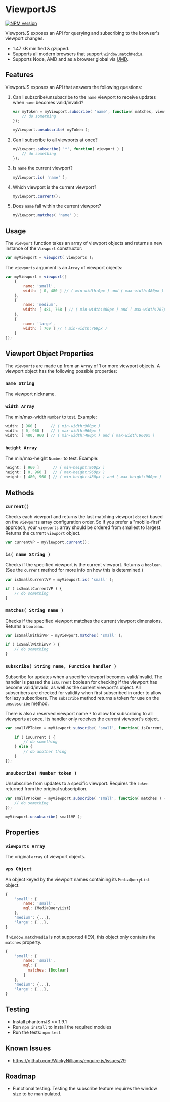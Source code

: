 # ViewportJS #

[![NPM version](https://badge.fury.io/js/viewportjs.svg)](https://www.npmjs.com/package/viewportjs)

ViewportJS exposes an API for querying and subscribing to the browser's viewport changes.

- 1.47 kB minified & gzipped.
- Supports all modern browsers that support `window.matchMedia`.
- Supports Node, AMD and as a browser global via [UMD](https://github.com/umdjs/umd).



## Features ##

ViewportJS exposes an API that answers the following questions:

1. Can I subscribe/unsubscribe to the `name` viewport to receive updates when `name` becomes valid/invalid?

    ```js
    var myToken = myViewport.subscribe( 'name', function( matches, viewport ) {
        // do something
    });
    
    myViewport.unsubscribe( myToken );
    ```

2. Can I subscribe to all viewports at once?

    ```js
    myViewport.subscribe( '*', function( viewport ) {
        // do something
    });
    ```

3. Is `name` the current viewport?

    ```js
    myViewport.is( 'name' );
    ```

4. Which viewport is the current viewport?

    ```js
    myViewport.current();
    ```

5. Does `name` fall within the current viewport?

    ```js
    myViewport.matches( 'name' );
    ```



## Usage ##

The `viewport` function takes an array of viewport objects and returns a new instance of the `Viewport` constructor:

```js
var myViewport = viewport( viewports );
```

The `viewports` argument is an `Array` of viewport objects:

```js
var myViewport = viewport([
    {
        name: 'small',
        width: [ 0, 480 ] // ( min-width:0px ) and ( max-width:480px )
    },
    {
        name: 'medium',
        width: [ 481, 768 ] // ( min-width:480px ) and ( max-width:767px )
    },
    {
        name: 'large',
        width: [ 769 ] // ( min-width:769px )
    }
]);
```



## Viewport Object Properties ##

The `viewports` are made up from an `Array` of 1 or more viewport objects. A viewport object has the following possible properties:


### `name String` ###

The viewport nickname.
    

### `width Array` ###

The min/max-width `Number` to test. Example:

```js  
width: [ 960 ]      // ( min-width:960px )
width: [ 0, 960 ]   // ( max-width:960px )
width: [ 480, 960 ] // ( min-width:480px ) and ( max-width:960px )
```

### `height Array` ###

The min/max-height `Number` to test. Example:

```js
height: [ 960 ]      // ( min-height:960px )
height: [ 0, 960 ]   // ( max-height:960px )
height: [ 480, 960 ] // ( min-height:480px ) and ( max-height:960px )
```



## Methods ##


### `current()` ###

Checks each viewport and returns the last matching viewport `object` based on the `viewports` array configuration order. So if you prefer a "mobile-first" approach, your `viewports` array should be ordered from smallest to largest. Returns the current `viewport` object.

```js
var currentVP = myViewport.current();
```

### `is( name String )` ###

Checks if the specified viewport is the current viewport. Returns a `boolean`. (See the `current` method for more info on how this is determined.)

```js
var isSmallCurrentVP = myViewport.is( 'small' );

if ( isSmallCurrentVP ) {
    // do something
}
```

### `matches( String name )` ###

Checks if the specified viewport matches the current viewport dimensions. Returns a `boolean`.

```js
var isSmallWithinVP = myViewport.matches( 'small' );

if ( isSmallWithinVP ) {
    // do something
}
```

### `subscribe( String name, Function handler )` ###

Subscribe for updates when a specific viewport becomes valid/invalid. The handler is passed the `isCurrent` boolean for checking if the viewport has become valid/invalid, as well as the current viewport's object. All subscribers are checked for validity when first subscribed in order to allow for lazy subscribers. The `subscribe` method returns a token for use on the `unsubscribe` method.

There is also a reserved viewport name `*` to allow for subscribing to all viewports at once. Its handler only receives the current viewport's object.

```js
var smallVPToken = myViewport.subscribe( 'small', function( isCurrent, viewport ) {
    
    if ( isCurrent ) {
        // do something
    } else {
        // do another thing
    }
});
```

### `unsubscribe( Number token )` ###

Unsubscribe from updates to a specific viewport. Requires the `token` returned from the original subscription.

```js
var smallVPToken = myViewport.subscribe( 'small', function( matches ) {
    // do something
});

myViewport.unsubscribe( smallVP );
```



## Properties ##


### `viewports Array` ###

The original `array` of viewport objects.


### `vps Object` ###

An object keyed by the viewport names containing its `MediaQueryList` object.

```js
{
    'small': {
        name: 'small',
        mql: {MediaQueryList}
    },
    'medium': {...},
    'large': {...},
}
```

If `window.matchMedia` is not supported (IE9), this object only contains the `matches` property.

```js
{
    'small': {
        name: 'small',
        mql: {
          matches: {Boolean}
        }
    },
    'medium': {...},
    'large': {...},
}
```


## Testing ##

- Install phantomJS >= 1.9.1
- Run `npm install` to install the required modules
- Run the tests: `npm test`


## Known Issues ##

  - https://github.com/WickyNilliams/enquire.js/issues/79

## Roadmap ##

- Functional testing. Testing the subscribe feature requires the window size to be manipulated.
